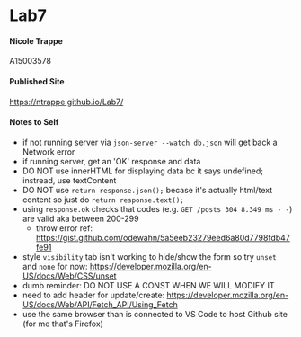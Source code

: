 # Lab7
#### Nicole Trappe
A15003578

#### Published Site
https://ntrappe.github.io/Lab7/

#### Notes to Self
- if not running server via `json-server --watch db.json` will get back a Network error
- if running server, get an 'OK' response and data
- DO NOT use innerHTML for displaying data bc it says undefined; instread, use textContent
- DO NOT use `return response.json();` becase it's actually html/text content so just do `return response.text();`
- using `response.ok` checks that codes (e.g. `GET /posts 304 8.349 ms - -`) are valid aka between 200-299
  - throw error ref: https://gist.github.com/odewahn/5a5eeb23279eed6a80d7798fdb47fe91
- style `visibility` tab isn't working to hide/show the form so try `unset` and `none` for now: https://developer.mozilla.org/en-US/docs/Web/CSS/unset
- dumb reminder: DO NOT USE A CONST WHEN WE WILL MODIFY IT
- need to add header for update/create: https://developer.mozilla.org/en-US/docs/Web/API/Fetch_API/Using_Fetch
- use the same browser than is connected to VS Code to host Github site (for me that's Firefox)